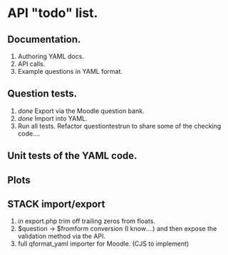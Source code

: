 # API "todo" list.

## Documentation.

1. Authoring YAML docs.
2. API calls.
3. Example questions in YAML format.

## Question tests.

1. _done_ Export via the Moodle question bank.
2. _done_ Import into YAML.
3. Run all tests.  Refactor questiontestrun to share some of the checking code....

## Unit tests of the YAML code.

## Plots

## STACK import/export

1. in export.php trim off trailing zeros from floats.
2. $question -> $fromform conversion (I know....) and then expose the validation method via the API.
3. full qformat_yaml importer for Moodle. (CJS to implement)